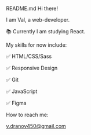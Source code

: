 README.md
Hi there!

I am Val, a web-developer.

📚 Currently I am studying React.

My skills for now include:

✅ HTML/CSS/Sass 

✅ Responsive Design 

✅ Git 

✅ JavaScript 

✅ Figma

How to reach me:

v.dranov450@gmail.com
